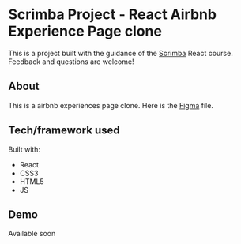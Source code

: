 # Scrimba Project - React Airbnb Experience Page clone
This is a project built with the guidance of the [Scrimba](https://scrimba.com/learn/learnreact) React course. Feedback and questions are welcome!

## About
This is a airbnb experiences page clone. Here is the [Figma](https://www.figma.com/file/4YjrygFEXOcDp9AAnVFv7o/Airbnb-Experiences?node-id=0%3A1) file.  

## Tech/framework used
Built with:
* React
* CSS3
* HTML5
* JS

## Demo
Available soon